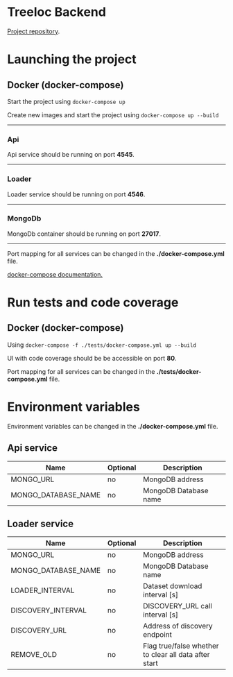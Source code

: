 # Treeloc Backend

[Project repository](https://github.com/prixladi/treeloc/).

# Launching the project

## Docker (docker-compose)

Start the project using `docker-compose up`

Create new images and start the project using `docker-compose up --build`

---

### Api

Api service should be running on port **4545**.

---
### Loader

Loader service should be running on port **4546**.

---

### MongoDb

MongoDb container should be running on port **27017**.

---

Port mapping for all services can be changed in the **./docker-compose.yml** file.

[docker-compose documentation.](https://docs.docker.com/compose/)

# Run tests and code coverage

## Docker (docker-compose)

Using `docker-compose -f ./tests/docker-compose.yml up --build`

UI with code coverage should be be accessible on port **80**.

Port mapping for all services can be changed in the **./tests/docker-compose.yml** file.

# Environment variables
Environment variables can be changed in the **./docker-compose.yml** file.

## Api service

|Name|Optional|Description|
|---|---|---|
|MONGO_URL|no|MongoDB address|
|MONGO_DATABASE_NAME|no|MongoDB Database name|

## Loader service

|Name|Optional|Description|
|---|---|---|
|MONGO_URL|no|MongoDB address|
|MONGO_DATABASE_NAME|no|MongoDB Database name|
|LOADER_INTERVAL|no|Dataset download interval \[s\]|
|DISCOVERY_INTERVAL|no|DISCOVERY_URL call interval \[s\]|
|DISCOVERY_URL|no|Address of discovery endpoint|
|REMOVE_OLD|no|Flag true/false whether to clear all data after start|
